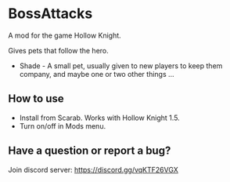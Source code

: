 ﻿# BossAttacks

A mod for the game Hollow Knight.

Gives pets that follow the hero.

* Shade - A small pet, usually given to new players to keep them company, and maybe one or two other things ...


## How to use

* Install from Scarab. Works with Hollow Knight 1.5.
* Turn on/off in Mods menu.


## Have a question or report a bug?

Join discord server: https://discord.gg/vqKTF26VGX
